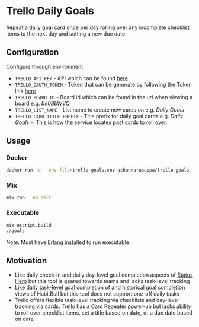 # Trello Daily Goals

Repeat a daily goal card once per day rolling over any incomplete checklist items to the next day and setting a new due date

## Configuration
Configure through environment
* `TRELLO_API_KEY` - API which can be found [here](https://trello.com/app-key)
* `TRELLO_OAUTH_TOKEN` - Token that can be generate by following the Token link [here](https://trello.com/app-key)
* `TRELLO_BOARD_ID` - Board id which can be found in the url when viewing a board e.g. _be0BbWVQ_
* `TRELLO_LIST_NAME` - List name to create new cards on e.g. _Daily Goals_
* `TRELLO_CARD_TITLE_PREFIX` - Title prefix for daily goal cards e.g. _Daily Goals -_. This is how the service locates past cards to roll over.

## Usage
### Docker
```sh
docker run -d --env-file=trello-goals.env achannarasappa/trello-goals
```
### Mix
```sh
mix run --no-halt
```
### Executable
```sh
mix escript.build
./goals
```
Note: Must have [Erlang installed](http://www.erlang.org/downloads) to run executable 

## Motivation
- Like daily check-in and daily day-level goal completion aspects of [Status Hero](https://statushero.com/) but this tool is geared towards teams and lacks task-level tracking
- Like daily task-level goal completion of and historical goal completion views of HabitBull but this tool does not support one-off daily tasks
- Trello offers flexible task-level tracking via checklists and day-level tracking via cards. Trello has a Card Repeater power-up but lacks ability to roll over checklist items, set a title based on date, or a due date based on date.


